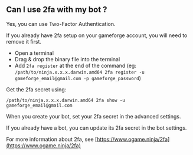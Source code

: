 ## Can I use 2fa with my bot ?

Yes, you can use Two-Factor Authentication.

If you already have 2fa setup on your gameforge account, you will need to remove it first.

- Open a terminal
- Drag & drop the binary file into the terminal
- Add `2fa register` at the end of the command (eg: `/path/to/ninja.x.x.x.darwin.amd64 2fa register -u gameforge_email@gmail.com -p gameforge_password`)

Get the 2fa secret using:

`/path/to/ninja.x.x.x.darwin.amd64 2fa show -u gameforge_email@gmail.com`

When you create your bot, set your 2fa secret in the advanced settings.

If you already have a bot, you can update its 2fa secret in the bot settings.

For more information about 2fa, see [https://www.ogame.ninja/2fa](https://www.ogame.ninja/2fa)